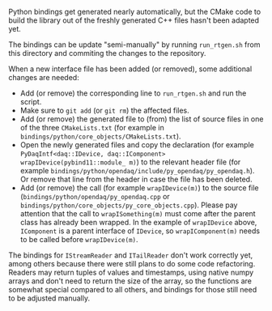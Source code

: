 Python bindings get generated nearly automatically, but the CMake code to build the library out of the freshly generated C++ files hasn't been adapted yet.

The bindings can be update "semi-manually" by running `run_rtgen.sh` from this directory and commiting the changes to the repository.

When a new interface file has been added (or removed), some additional changes are needed:
* Add (or remove) the corresponding line to `run_rtgen.sh` and run the script.
* Make sure to `git add` (or `git rm`) the affected files.
* Add (or remove) the generated file to (from) the list of source files in one of the three `CMakeLists.txt` (for example in `bindings/python/core_objects/CMakeLists.txt`).
* Open the newly generated files and copy the declaration (for example `PyDaqIntf<daq::IDevice, daq::IComponent> wrapIDevice(pybind11::module_ m)`) to the relevant header file (for example `bindings/python/opendaq/include/py_opendaq/py_opendaq.h`). Or remove that line from the header in case the file has been deleted.
* Add (or remove) the call (for example `wrapIDevice(m)`) to the source file (`bindings/python/opendaq/py_opendaq.cpp` or `bindings/python/core_objects/py_core_objects.cpp`). Please pay attention that the call to `wrapISomething(m)` must come after the parent class has already been wrapped. In the example of `wrapIDevice` above, `IComponent` is a parent interface of `IDevice`, so `wrapIComponent(m)` needs to be called before `wrapIDevice(m)`.

The bindings for `IStreamReader` and `ITailReader` don't work correctly yet, among others because there were still plans to do some code refactoring. Readers may return tuples of values and timestamps, using native numpy arrays and don't need to return the size of the array, so the functions are somewhat special compared to all others, and bindings for those still need to be adjusted manually.

